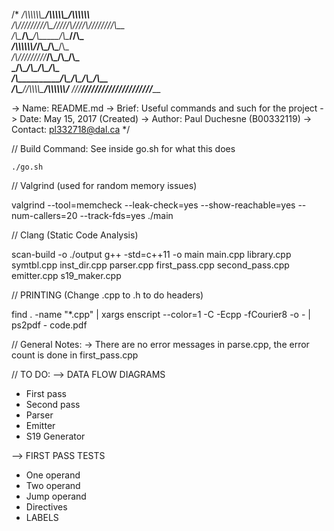 /*
__/\\\\\\\\\\\\\_____/\\\\\\\\\\\__/\\\\\\\\\\\\____        
 _\/\\\/////////\\\__\/////\\\///__\/\\\////////\\\__       
  _\/\\\_______\/\\\______\/\\\_____\/\\\______\//\\\_      
   _\/\\\\\\\\\\\\\/_______\/\\\_____\/\\\_______\/\\\_     
    _\/\\\/////////_________\/\\\_____\/\\\_______\/\\\_    
     _\/\\\__________________\/\\\_____\/\\\_______\/\\\_   
      _\/\\\___________/\\\___\/\\\_____\/\\\_______/\\\__  
       _\/\\\__________\//\\\\\\\\\______\/\\\\\\\\\\\\/___
        _\///____________\/////////_______\////////////_____

-> Name:  README.md
-> Brief: Useful commands and such for the project
-> Date: May 15, 2017	(Created)
-> Author: Paul Duchesne (B00332119)
-> Contact: pl332718@dal.ca
*/

// Build Command: See inside go.sh for what this does

	./go.sh

// Valgrind (used for random memory issues)

valgrind --tool=memcheck --leak-check=yes --show-reachable=yes --num-callers=20 --track-fds=yes ./main

// Clang (Static Code Analysis)

scan-build -o ./output g++ -std=c++11 -o main main.cpp library.cpp symtbl.cpp inst_dir.cpp parser.cpp first_pass.cpp second_pass.cpp emitter.cpp s19_maker.cpp

// PRINTING (Change .cpp to .h to do headers)

find . -name "*.cpp" | xargs enscript --color=1 -C -Ecpp -fCourier8 -o - | ps2pdf - code.pdf

// General Notes:
-> There are no error messages in parse.cpp, the error count is done in first_pass.cpp



// TO DO:
--> DATA FLOW DIAGRAMS
* First pass
* Second pass
* Parser
* Emitter
* S19 Generator

--> FIRST PASS TESTS
* One operand
* Two operand
* Jump operand
* Directives
* LABELS

